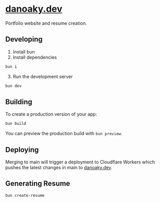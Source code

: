 # [danoaky.dev](https://www.danoaky.dev)

Portfolio website and resume creation.

## Developing

1. Install bun
2. Install dependencies

```bash
bun i
```

3. Run the development server

```bash
bun dev
```

## Building

To create a production version of your app:

```bash
bun build
```

You can preview the production build with `bun preview`.

## Deploying

Merging to main will trigger a deployment to Cloudflare Workers which pushes the latest changes in main to [danoaky.dev](https://danoaky.dev).

## Generating Resume

```bash
bun create-resume
```